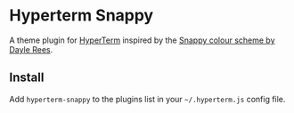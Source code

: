 # Hyperterm Snappy

A theme plugin for [HyperTerm](https://hyperterm.org) inspired by the [Snappy colour scheme by Dayle Rees](http://daylerees.github.io/).

## Install
Add `hyperterm-snappy` to the plugins list in your `~/.hyperterm.js` config file.
